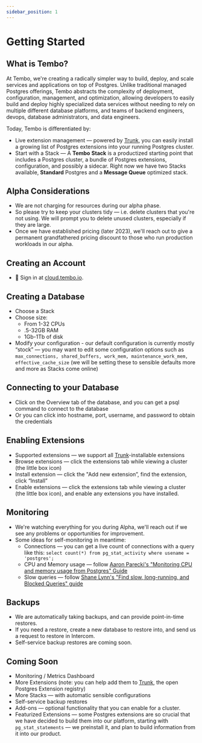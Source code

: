 ```yaml
---
sidebar_position: 1
---
```


# Getting Started

## What is Tembo?

At Tembo, we're creating a radically simpler way to build, deploy, and scale services and applications on top of Postgres. Unlike traditional managed Postgres offerings, Tembo abstracts the complexity of deployment, configuration, management, and optimization, allowing developers to easily build and deploy highly specialized data services without needing to rely on multiple different database platforms, and teams of backend engineers, devops, database administrators, and data engineers.

Today, Tembo is differentiated by:

- Live extension management — powered by [Trunk](https://www.pgt.dev), you can easily install a growing list of Postgres extensions into your running Postgres cluster.
- Start with a Stack — A **Tembo** **Stack** is a productized starting point that includes a Postgres cluster, a bundle of Postgres extensions, configuration, and possibly a sidecar. Right now we have two Stacks available, **Standard** Postgres and a **Message Queue** optimized stack.

## Alpha Considerations

- We are not charging for resources during our alpha phase.
- So please try to keep your clusters tidy — i.e. delete clusters that you're not using.
  We will prompt you to delete unused clusters, especially if they are large.
- Once we have established pricing (later 2023), we'll reach out to give a permanent grandfathered pricing discount to those who run production workloads in our alpha.

## Creating an Account

- 👏 Sign in at [cloud.tembo.io](http://cloud.tembo.io/).

## Creating a Database

- Choose a Stack
- Choose size:
  - From 1-32 CPUs
  - .5-32GB RAM
  - 1Gb-1Tb of disk
- Modify your configuration - our default configuration is currently mostly “stock” — you may want to edit some configuration options such as `max_connections, shared_buffers, work_mem, maintenance_work_mem, effective_cache_size` (we will be setting these to sensible defaults more and more as Stacks come online)

## Connecting to your Database

- Click on the Overview tab of the database, and you can get a psql command to connect to the database
- Or you can click into hostname, port, username, and password to obtain the credentials

## Enabling Extensions

- Supported extensions — we support all [Trunk](https://www.pgt.dev)-installable extensions
- Browse extensions — click the extensions tab while viewing a cluster (the little box icon)
- Install extension — click the "Add new extension”, find the extension, click “Install”
- Enable extensions — click the extensions tab while viewing a cluster (the little box icon), and enable any extensions you have installed.

## Monitoring

- We're watching everything for you during Alpha, we'll reach out if we see any problems or opportunities for improvement.
- Some ideas for self-monitoring in meantime:
  - Connections — you can get a live count of connections with a query like this:
    `select count(*) from pg_stat_activity where usename = 'postgres';`
  - CPU and Memory usage — follow [Aaron Parecki's "Monitoring CPU and memory usage from Postgres" Guide](https://aaronparecki.com/2015/02/19/8/monitoring-cpu-memory-usage-from-postgres)
  - Slow queries — follow [Shane Lynn's "Find slow, long-running, and Blocked Queries" guide](https://www.shanelynn.ie/postgresql-find-slow-long-running-and-blocked-queries/)

## Backups

- We are automatically taking backups, and can provide point-in-time restores.
- If you need a restore, create a new database to restore into, and send us a request to restore in Intercom.
- Self-service backup restores are coming soon.

## Coming Soon

- Monitoring / Metrics Dashboard
- More Extensions
  (note: you can help add them to [Trunk](https://www.pgt.dev), the open Postgres Extension registry)
- More Stacks — with automatic sensible configurations
- Self-service backup restores
- Add-ons — optional functionality that you can enable for a cluster.
- Featurized Extensions — some Postgres extensions are so crucial that we have decided to build them into our platform, starting with `pg_stat_statements` — we preinstall it, and plan to build information from it into our product.
